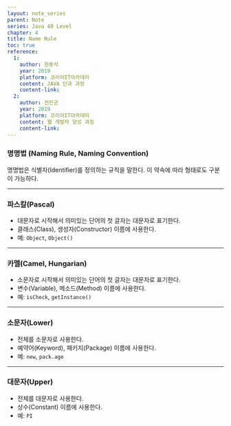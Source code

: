 ```yaml
---
layout: note_series
parent: Note
series: Java 40 Level
chapter: 4
title: Name Rule
toc: true
reference:
  1:
    author: 한동석
    year: 2019
    platform: 코리아IT아카데미
    content: JAVA 단과 과정
    content-link:
  2:
    author: 전민균
    year: 2019
    platform: 코리아IT아카데미
    content: 웹 개발자 양성 과정
    content-link: 
---
```

### 명명법 (Naming Rule, Naming Convention)

명명법은 식별자(Identifier)를 정의하는 규칙을 말한다. 이 약속에 따라 형태로도 구분이 가능하다.

---

### 파스칼(Pascal)

- 대문자로 시작해서 의미있는 단어의 첫 글자는 대문자로 표기한다.
- 클래스(Class), 생성자(Constructor) 이름에 사용한다.
- 예: `Object`, `Object()`

---

### 카멜(Camel, Hungarian)

- 소문자로 시작해서 의미있는 단어의 첫 글자는 대문자로 표기한다.
- 변수(Variable), 메소드(Method) 이름에 사용한다.
- 예: `isCheck`, `getInstance()`

---

### 소문자(Lower)

- 전체를 소문자로 사용한다.
- 예약어(Keyword), 패키지(Package) 이름에 사용한다.
- 예: `new`, `pack.age`

---

### 대문자(Upper)

- 전체를 대문자로 사용한다.
- 상수(Constant) 이름에 사용한다.
- 예: `PI`
